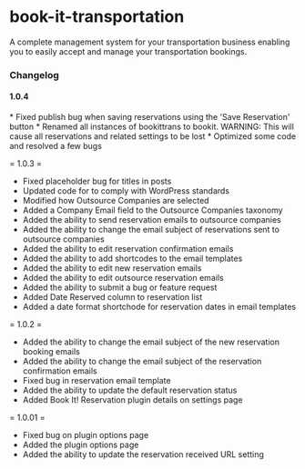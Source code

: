 book-it-transportation
======================

A complete management system for your transportation business enabling you to easily accept and manage your transportation bookings.

<h3>Changelog</h3>

<h4>1.0.4</h4>
* Fixed publish bug when saving reservations using the 'Save Reservation' button
* Renamed all instances of bookittrans to bookit. WARNING: This will cause all reservations and related settings to be lost
* Optimized some code and resolved a few bugs

= 1.0.3 =
* Fixed placeholder bug for titles in posts
* Updated code for to comply with WordPress standards
* Modified how Outsource Companies are selected
* Added a Company Email field to the Outsource Companies taxonomy
* Added the ability to send reservation emails to outsource companies
* Added the ability to change the email subject of reservations sent to outsource companies
* Added the ability to edit reservation confirmation emails
* Added the ability to add shortcodes to the email templates
* Added the ability to edit new reservation emails
* Added the ability to edit outsource reservation emails
* Added the ability to submit a bug or feature request
* Added Date Reserved column to reservation list
* Added a date format shortchode for reservation dates in email templates

= 1.0.2 =
* Added the ability to change the email subject of the new reservation booking emails
* Added the ability to change the email subject of the reservation confirmation emails
* Fixed bug in reservation email template
* Added the ability to update the default reservation status
* Added Book It! Reservation plugin details on settings page

= 1.0.01 =
* Fixed bug on plugin options page
* Added the plugin options page
* Added the ability to update the reservation received URL setting